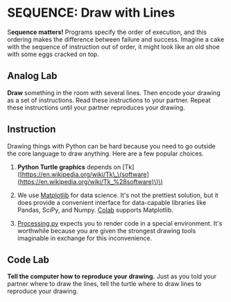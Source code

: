 # SEQUENCE: Draw with Lines

S**equence matters!** Programs specify the order of execution, and this ordering makes the difference between failure and success. Imagine a cake with the sequence of instruction out of order, it might look like an old shoe with some eggs cracked on top. 

## Analog Lab

**Draw** something in the room with several lines. Then encode your drawing as a set of instructions. Read these instructions to your partner. Repeat these instructions until your partner reproduces your drawing.

## Instruction

Drawing things with Python can be hard because you need to go outside the core language to draw anything. Here are a few popular choices.

1. **Python Turtle graphics** depends on \[Tk\]\([https://en.wikipedia.org/wiki/Tk\_\(software](https://en.wikipedia.org/wiki/Tk_%28software)\)\) 

2. We use [Matplotlib](https://en.wikipedia.org/wiki/Matplotlib) for data science. It's not the prettiest solution, but it does provide a convenient interface for data-capable libraries like Pandas, SciPy, and Numpy. [Colab](https://colab.research.google.com/drive/1vwvudlTCzGcNj6iz_mUZso1ZEUN0U4oI) supports Matplotlib.

3. [Processing.py](https://py.processing.org/) expects you to render code in a special environment. It's worthwhile because you are given the strongest drawing tools imaginable in exchange for this inconvenience.

## Code Lab

**Tell the computer how to reproduce your drawing.** Just as you told your partner where to draw the lines, tell the turtle where to draw lines to reproduce your drawing. 

